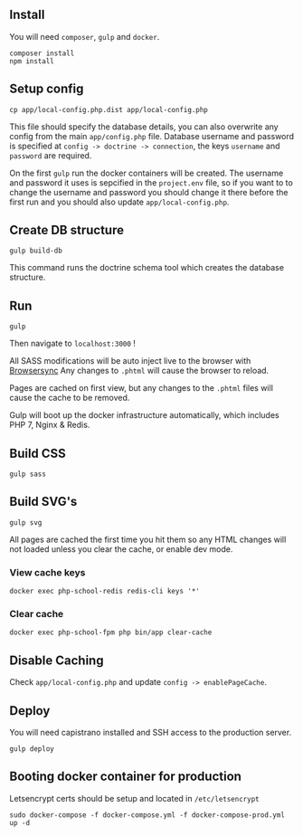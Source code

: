 ## Install

You will need `composer`, `gulp` and `docker`.

```shell
composer install
npm install
```

## Setup config

```shell
cp app/local-config.php.dist app/local-config.php
```

This file should specify the database details, you can also overwrite any config from the main `app/config.php` file.
Database username and password is specified at `config -> doctrine -> connection`, the keys `username` and `password` are required.

On the first `gulp` run the docker containers will be created. The username and password it uses is sepcified in the `project.env` file, so if you want to to change the username and password you should change it there before the first run and you should also update `app/local-config.php`.

## Create DB structure

```shell
gulp build-db
```

This command runs the doctrine schema tool which creates the database structure.

## Run
```shell
gulp
```

Then navigate to `localhost:3000` !

All SASS modifications will be auto inject live to the browser with [Browsersync](https://www.browsersync.io)
Any changes to `.phtml` will cause the browser to reload.

Pages are cached on first view, but any changes to the `.phtml` files will cause the cache to be removed.

Gulp will boot up the docker infrastructure automatically, which includes PHP 7, Nginx & Redis.

## Build CSS

```shell
gulp sass
```

## Build SVG's
```shell
gulp svg
```

All pages are cached the first time you hit them so any HTML changes will not loaded unless you clear the cache, or enable dev mode.

### View cache keys

```shell
docker exec php-school-redis redis-cli keys '*'
```

### Clear cache

```shell
docker exec php-school-fpm php bin/app clear-cache
```


## Disable Caching

Check `app/local-config.php` and update `config -> enablePageCache`.

## Deploy

You will need capistrano installed and SSH access to the production server.

```shell
gulp deploy
```

## Booting docker container for production

Letsencrypt certs should be setup and located in `/etc/letsencrypt`

```shell
sudo docker-compose -f docker-compose.yml -f docker-compose-prod.yml up -d
```
